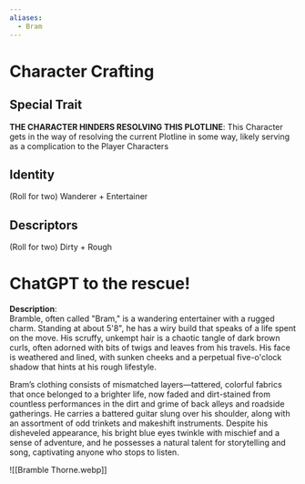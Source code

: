 ```yaml
---
aliases:
  - Bram
---
```

# Character Crafting
## Special Trait
**THE CHARACTER HINDERS RESOLVING THIS PLOTLINE**: This Character gets in the way of resolving the current Plotline in some way, likely serving as a complication to the Player Characters
## Identity
(Roll for two) Wanderer + Entertainer
## Descriptors
(Roll for two) Dirty + Rough

# ChatGPT to the rescue!

**Description**:  
Bramble, often called "Bram," is a wandering entertainer with a rugged charm. Standing at about 5'8", he has a wiry build that speaks of a life spent on the move. His scruffy, unkempt hair is a chaotic tangle of dark brown curls, often adorned with bits of twigs and leaves from his travels. His face is weathered and lined, with sunken cheeks and a perpetual five-o'clock shadow that hints at his rough lifestyle.

Bram’s clothing consists of mismatched layers—tattered, colorful fabrics that once belonged to a brighter life, now faded and dirt-stained from countless performances in the dirt and grime of back alleys and roadside gatherings. He carries a battered guitar slung over his shoulder, along with an assortment of odd trinkets and makeshift instruments. Despite his disheveled appearance, his bright blue eyes twinkle with mischief and a sense of adventure, and he possesses a natural talent for storytelling and song, captivating anyone who stops to listen.

![[Bramble Thorne.webp]]